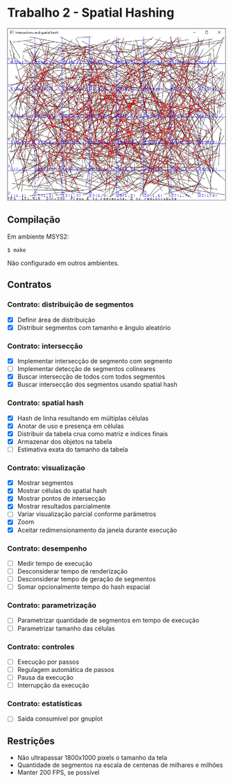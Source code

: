 # Trabalho 2 - Spatial Hashing

![Visualização da intersecção entre segmentos](print.png)

## Compilação

Em ambiente MSYS2:

    $ make

Não configurado em outros ambientes.

## Contratos

### Contrato: distribuição de segmentos

- [X] Definir área de distribuição
- [X] Distribuir segmentos com tamanho e ângulo aleatório

### Contrato: intersecção

- [X] Implementar intersecção de segmento com segmento
- [ ] Implementar detecção de segmentos colineares
- [X] Buscar intersecção de todos com todos segmentos
- [X] Buscar intersecção dos segmentos usando spatial hash

### Contrato: spatial hash

- [X] Hash de linha resultando em múltiplas células
- [X] Anotar de uso e presença em células
- [X] Distribuir da tabela crua como matriz e índices finais
- [X] Armazenar dos objetos na tabela
- [ ] Estimativa exata do tamanho da tabela

### Contrato: visualização

- [X] Mostrar segmentos
- [X] Mostrar células do spatial hash
- [X] Mostrar pontos de intersecção
- [X] Mostrar resultados parcialmente
- [ ] Variar visualização parcial conforme parâmetros
- [X] Zoom
- [X] Aceitar redimensionamento da janela durante execução

### Contrato: desempenho

- [ ] Medir tempo de execução
- [ ] Desconsiderar tempo de renderização
- [ ] Desconsiderar tempo de geração de segmentos
- [ ] Somar opcionalmente tempo do hash espacial

### Contrato: parametrização

- [ ] Parametrizar quantidade de segmentos em tempo de execução
- [ ] Parametrizar tamanho das células

### Contrato: controles

- [ ] Execução por passos
- [ ] Regulagem automática de passos
- [ ] Pausa da execução
- [ ] Interrupção da execução

### Contrato: estatísticas 

- [ ] Saída consumível por gnuplot

## Restrições

- Não ultrapassar 1800x1000 pixels o tamanho da tela
- Quantidade de segmentos na escala de centenas de milhares e milhões
- Manter 200 FPS, se possível
